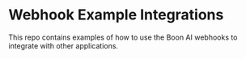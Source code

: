 # Webhook Example Integrations
This repo contains examples of how to use the Boon AI webhooks to integrate with other applications.
